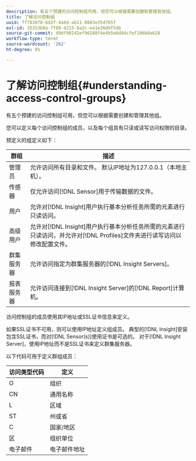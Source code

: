 ```yaml
---
description: 有五个预建的访问控制组可用，但您可以根据需要创建和管理其他组。
title: 了解访问控制组
uuid: ff783078-6d2f-4a64-ab11-8083e35d765f
exl-id: 35353b0a-7f08-4215-8a2c-ee1e26d9f5db
source-git-commit: d9df90242ef96188f4e4b5e6d04cfef196b0a628
workflow-type: tm+mt
source-wordcount: '262'
ht-degree: 8%

---
```


# 了解访问控制组{#understanding-access-control-groups}

有五个预建的访问控制组可用，但您可以根据需要创建和管理其他组。

您可以定义每个访问控制组的成员，以及每个组具有只读或读写访问权限的目录。

预定义的组定义如下：

| 群组 | 描述 |
|---|---|
| 管理员 | 允许访问所有目录和文件。 默认IP地址为127.0.0.1（本地主机）。 |
| 传感器 | 仅允许访问[!DNL Sensor]用于传输数据的文件。 |
| 用户 | 允许对[!DNL Insight]用户执行基本分析任务所需的元素进行只读访问。 |
| 高级用户 | 允许对[!DNL Insight]用户执行基本分析任务所需的元素进行只读访问，并允许对[!DNL Profiles]文件夹进行读写访问以修改配置文件。 |
| 群集服务器 | 允许访问指定为群集服务器的[!DNL Insight Servers]。 |
| 报表服务器 | 允许访问连接到[!DNL Insight Server]的[!DNL Report]计算机。 |

访问控制组的成员使用其IP地址或SSL证书信息来定义。

如果SSL证书不可用，则可以使用IP地址定义组成员。 典型的[!DNL Insight]安装包含SSL证书，而对[!DNL Sensor(s)]使用证书是可选的。 对于[!DNL Insight Server]，使用IP地址而不是SSL证书来定义群集服务器。

以下代码可用于定义群组成员：

| 访问类型代码 | 定义 |
|---|---|
| O | 组织 |
| CN | 通用名称 |
| L | 区域 |
| ST | 州或省 |
| C | 国家/地区 |
| 区 | 组织单位 |
| 电子邮件 | 电子邮件地址 |
